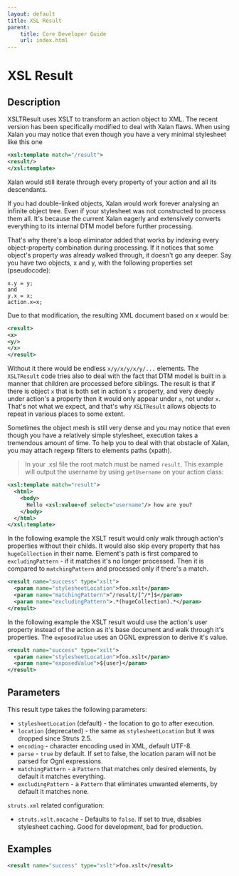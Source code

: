 ```yaml
---
layout: default
title: XSL Result
parent:
    title: Core Developer Guide
    url: index.html
---
```


# XSL Result

## Description

XSLTResult uses XSLT to transform an action object to XML. The recent version has been specifically modified to deal 
with Xalan flaws. When using Xalan you may notice that even though you have a very minimal stylesheet like this one

```xml
<xsl:template match="/result">
<result/>
</xsl:template>
```

Xalan would still iterate through every property of your action and all its descendants.

If you had double-linked objects, Xalan would work forever analysing an infinite object tree. Even if your stylesheet 
was not constructed to process them all. It's because the current Xalan eagerly and extensively converts everything 
to its internal DTM model before further processing.

That's why there's a loop eliminator added that works by indexing every object-property combination during processing. 
If it notices that some object's property was already walked through, it doesn't go any deeper. Say you have two objects, 
x and y, with the following properties set (pseudocode):

```
x.y = y;
and
y.x = x;
action.x=x;
```

Due to that modification, the resulting XML document based on x would be:

```xml
<result>
<x>
<y/>
</x>
</result>
```

Without it there would be endless `x/y/x/y/x/y/...` elements. The `XSLTResult` code tries also to deal with the fact 
that DTM model is built in a manner that children are processed before siblings. The result is that if there is object 
`x` that is both set in action's `x` property, and very deeply under action's a property then it would only appear under 
`a`, not under `x`. That's not what we expect, and that's why `XSLTResult` allows objects to repeat in various places 
to some extent.

Sometimes the object mesh is still very dense and you may notice that even though you have a relatively simple stylesheet, 
execution takes a tremendous amount of time. To help you to deal with that obstacle of Xalan, you may attach regexp filters 
to elements paths (xpath).

> In your .xsl file the root match must be named `result`. This example will output the username by using `getUsername` on your action class:
```xml
<xsl:template match="result">
  <html>
    <body>
      Hello <xsl:value-of select="username"/> how are you?
    </body>
  </html>
</xsl:template>
```

In the following example the XSLT result would only walk through action's properties without their childs. It would also 
skip every property that has `hugeCollection` in their name. Element's path is first compared to `excludingPattern` - 
if it matches it's no longer processed. Then it is compared to `matchingPattern` and processed only if there's a match.

```xml
<result name="success" type="xslt">
  <param name="stylesheetLocation">foo.xslt</param>
  <param name="matchingPattern">^/result/[^/*]$</param>
  <param name="excludingPattern">.*(hugeCollection).*</param>
</result>
```

In the following example the XSLT result would use the action's user property instead of the action as it's base document 
and walk through it's properties. The `exposedValue` uses an OGNL expression to derive it's value.

```xml
<result name="success" type="xslt">
  <param name="stylesheetLocation">foo.xslt</param>
  <param name="exposedValue">${user}</param>
</result>
```

## Parameters

This result type takes the following parameters:

- `stylesheetLocation` (default) - the location to go to after execution.
- `location` (deprecated) - the same as `stylesheetLocation` but it was dropped since Struts 2.5.
- `encoding` - character encoding used in XML, default UTF-8.
- `parse` - `true` by default. If set to false, the location param will not be parsed for Ognl expressions.
- `matchingPattern` - a `Pattern` that matches only desired elements, by default it matches everything.
- `excludingPattern` - a `Pattern` that eliminates unwanted elements, by default it matches none.

`struts.xml` related configuration:

- `struts.xslt.nocache` - Defaults to `false`. If set to true, disables stylesheet caching. Good for development, bad for production.

## Examples

```xml
<result name="success" type="xslt">foo.xslt</result>
```
